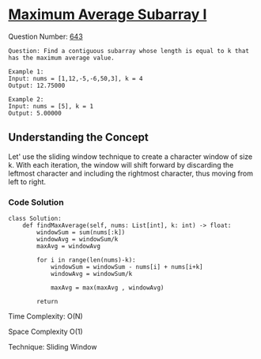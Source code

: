 # <a href="https://leetcode.com/problems/maximum-average-subarray-i/description/">Maximum Average Subarray I</a>

Question Number: <a href="https://leetcode.com/problems/maximum-average-subarray-i/description/">643</a>

```
Question: Find a contiguous subarray whose length is equal to k that has the maximum average value.

Example 1:
Input: nums = [1,12,-5,-6,50,3], k = 4
Output: 12.75000

Example 2:
Input: nums = [5], k = 1
Output: 5.00000
```
## Understanding the Concept
Let' use the sliding window technique to create a character window of size k. With each iteration, the window will shift forward by discarding the leftmost character and including the rightmost character, thus moving from left to right.

<!-- ### Visual Overview-->
<!-- <img src="https://github.com/alihussainia/LeetCode-Python/blob/master/Strings/1876.%20Substrings%20of%20Size%20Three%20with%20Distinct%20Characters/img/1876.gif" alt="step-by-step-visual-overview"> -->

### Code Solution
```Python3
class Solution:
    def findMaxAverage(self, nums: List[int], k: int) -> float:
        windowSum = sum(nums[:k])
        windowAvg = windowSum/k
        maxAvg = windowAvg

        for i in range(len(nums)-k):
            windowSum = windowSum - nums[i] + nums[i+k]
            windowAvg = windowSum/k

            maxAvg = max(maxAvg , windowAvg)

        return
```
Time Complexity: O(N)

Space Complexity O(1) 

Technique: Sliding Window

